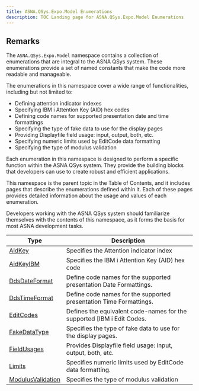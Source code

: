 ```yaml
---
title: ASNA.QSys.Expo.Model Enumerations
description: TOC Landing page for ASNA.QSys.Expo.Model Enumerations
---
```


## Remarks

The `ASNA.QSys.Expo.Model` namespace contains a collection of enumerations that are integral to the ASNA QSys system. These enumerations provide a set of named constants that make the code more readable and manageable.

The enumerations in this namespace cover a wide range of functionalities, including but not limited to:

- Defining attention indicator indexes
- Specifying IBM i Attention Key (AID) hex codes
- Defining code names for supported presentation date and time formattings
- Specifying the type of fake data to use for the display pages
- Providing Displayfile field usage: input, output, both, etc.
- Specifying numeric limits used by EditCode data formatting
- Specifying the type of modulus validation

Each enumeration in this namespace is designed to perform a specific function within the ASNA QSys system. They provide the building blocks that developers can use to create robust and efficient applications.

This namespace is the parent topic in the Table of Contents, and it includes pages that describe the enumerations defined within it. Each of these pages provides detailed information about the usage and values of each enumeration.

Developers working with the ASNA QSys system should familiarize themselves with the contents of this namespace, as it forms the basis for most ASNA development tasks.

| Type | Description |
| --- | --- |
| [AidKey](/reference/expo/qsys-expo-model/aid-key.html) | Specifies the Attention indicator index |
| [AidKeyIBM](/reference/expo/qsys-expo-model/aid-key-ibm.html) | Specifies the IBM i Attention Key (AID) hex code |
| [DdsDateFormat](/reference/expo/qsys-expo-model/dds-date-format.html) | Define code names for the supported presentation Date Formattings. |
| [DdsTimeFormat](/reference/expo/qsys-expo-model/dds-time-format.html) | Define code names for the supported presentation Time Formattings. |
| [EditCodes](/reference/expo/qsys-expo-model/edit-codes.html) | Defines the equivalent code-names for the supported [IBM i Edit Codes. |
| [FakeDataType](/reference/expo/qsys-expo-model/fake-data-type.html) | Specifies the type of fake data to use for the display pages. |
| [FieldUsages](/reference/expo/qsys-expo-model/field-usages.html) | Provides Displayfile field usage: input, output, both, etc. |
| [Limits](/reference/expo/qsys-expo-model/limits.html) | Specifies numeric limits used by EditCode data formatting. |
| [ModulusValidation](/reference/expo/qsys-expo-model/modulus-validation.html) | Specifies the type of modulus validation |
